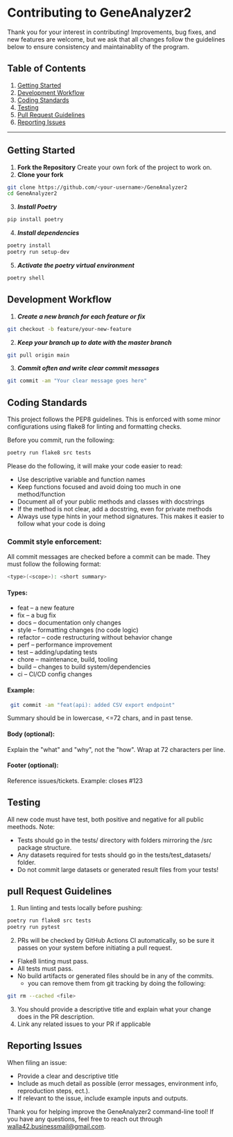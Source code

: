 # Contributing to GeneAnalyzer2

Thank you for your interest in contributing!
Improvements, bug fixes, and new features are welcome, but we ask that all changes follow the guidelines below to ensure consistency and maintainablity of the program.

## Table of Contents

1. [Getting Started](#getting-started)
2. [Development Workflow](#development-workflow)
3. [Coding Standards](#coding-standards)
4. [Testing](#testing)
5. [Pull Request Guidelines](#pull-request-guidelines)
6. [Reporting Issues](#reporting-issues)

---

## Getting Started

1. **Fork the Repository**
    Create your own fork of the project to work on.
2. **Clone your fork**

```sh
git clone https://github.com/<your-username>/GeneAnalyzer2
cd GeneAnalyzer2
```

3. ***Install Poetry*** 
```sh
pip install poetry
```

4. ***Install dependencies***
```sh
poetry install
poetry run setup-dev
```

5. ***Activate the poetry virtual environment***
```sh
poetry shell
```

## Development Workflow

1. ***Create a new branch for each feature or fix***
```sh
git checkout -b feature/your-new-feature
```
2. ***Keep your branch up to date with the master branch***
```sh
git pull origin main
```
3. ***Commit often and write clear commit messages***
```sh
git commit -am "Your clear message goes here"
``` 

## Coding Standards
This project follows the PEP8 guidelines. This is enforced with some minor configurations using flake8 for linting and formatting checks. 

Before you commit, run the following:
```sh
poetry run flake8 src tests
```

Please do the following, it will make your code easier to read:
- Use descriptive variable and function names
- Keep functions focused and avoid doing too much in one method/function
- Document all of your public methods and classes with docstrings
- If the method is not clear, add a docstring, even for private methods
- Always use type hints in your method signatures. This makes it easier to follow what your code is doing

### Commit style enforcement:
All commit messages are checked before a commit can be made. They must follow the following format:
```sh
<type>(<scope>): <short summary>
```

#### Types:
- feat     – a new feature
- fix      – a bug fix
- docs     – documentation only changes
- style    – formatting changes (no code logic)
- refactor – code restructuring without behavior change
- perf     – performance improvement
- test     – adding/updating tests
- chore    – maintenance, build, tooling
- build    – changes to build system/dependencies
- ci       – CI/CD config changes

#### Example: 
```sh
 git commit -am "feat(api): added CSV export endpoint"
``` 

Summary should be in lowercase, <=72 chars, and in past tense.

#### Body (optional):
   Explain the "what" and "why", not the "how".
   Wrap at 72 characters per line.

#### Footer (optional):
   Reference issues/tickets. Example: closes #123

## Testing
All new code must have test, both positive and negative for all public meethods. 
Note:
- Tests should go in the tests/ directory with folders mirroring the /src package structure.
- Any datasets required for tests should go in the tests/test_datasets/ folder.
- Do not commit large datasets or generated result files from your tests!

## pull Request Guidelines
1. Run linting and tests locally before pushing:
```sh
poetry run flake8 src tests
poetry run pytest
```
2. PRs will be checked by GitHub Actions CI automatically, so be sure it passes on your system before initiating a pull request. 
- Flake8 linting must pass.
- All tests must pass.
- No build artifacts or generated files should be in any of the commits. 
    - you can remove them from git tracking by doing the following:
```sh
git rm --cached <file>
```
3. You should provide a descriptive title and explain what your change does in the PR description.
4. Link any related issues to your PR if applicable

## Reporting Issues
When filing an issue:
- Provide a clear and descriptive title 
- Include as much detail as possible (error messages, environment info, reproduction steps, ect.).
- If relevant to the issue, include example inputs and outputs. 


Thank you for helping improve the GeneAnalyzer2 command-line tool! If you have any questions, feel free to reach out through walla42.businessmail@gmail.com.